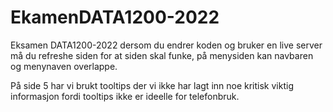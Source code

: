 # EkamenDATA1200-2022
Eksamen DATA1200-2022
dersom du endrer koden og bruker en live server må du refreshe siden for at siden skal funke, på menysiden kan navbaren og menynaven overlappe. 

På side 5 har vi brukt tooltips der vi ikke har lagt inn noe kritisk viktig informasjon fordi tooltips ikke er ideelle for telefonbruk.